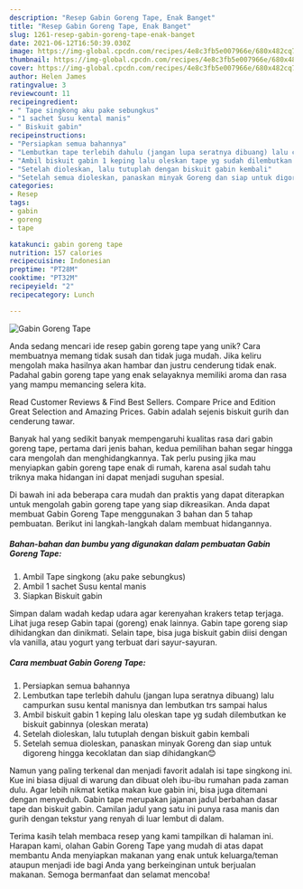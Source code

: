 ```yaml
---
description: "Resep Gabin Goreng Tape, Enak Banget"
title: "Resep Gabin Goreng Tape, Enak Banget"
slug: 1261-resep-gabin-goreng-tape-enak-banget
date: 2021-06-12T16:50:39.030Z
image: https://img-global.cpcdn.com/recipes/4e8c3fb5e007966e/680x482cq70/gabin-goreng-tape-foto-resep-utama.jpg
thumbnail: https://img-global.cpcdn.com/recipes/4e8c3fb5e007966e/680x482cq70/gabin-goreng-tape-foto-resep-utama.jpg
cover: https://img-global.cpcdn.com/recipes/4e8c3fb5e007966e/680x482cq70/gabin-goreng-tape-foto-resep-utama.jpg
author: Helen James
ratingvalue: 3
reviewcount: 11
recipeingredient:
- " Tape singkong aku pake sebungkus"
- "1 sachet Susu kental manis"
- " Biskuit gabin"
recipeinstructions:
- "Persiapkan semua bahannya"
- "Lembutkan tape terlebih dahulu (jangan lupa seratnya dibuang) lalu campurkan susu kental manisnya dan lembutkan trs sampai halus"
- "Ambil biskuit gabin 1 keping lalu oleskan tape yg sudah dilembutkan ke biskuit gabinnya (oleskan merata)"
- "Setelah dioleskan, lalu tutuplah dengan biskuit gabin kembali"
- "Setelah semua dioleskan, panaskan minyak Goreng dan siap untuk digoreng hingga kecoklatan dan siap dihidangkan😊"
categories:
- Resep
tags:
- gabin
- goreng
- tape

katakunci: gabin goreng tape 
nutrition: 157 calories
recipecuisine: Indonesian
preptime: "PT28M"
cooktime: "PT32M"
recipeyield: "2"
recipecategory: Lunch

---
```



![Gabin Goreng Tape](https://img-global.cpcdn.com/recipes/4e8c3fb5e007966e/680x482cq70/gabin-goreng-tape-foto-resep-utama.jpg)

Anda sedang mencari ide resep gabin goreng tape yang unik? Cara membuatnya memang tidak susah dan tidak juga mudah. Jika keliru mengolah maka hasilnya akan hambar dan justru cenderung tidak enak. Padahal gabin goreng tape yang enak selayaknya memiliki aroma dan rasa yang mampu memancing selera kita.

Read Customer Reviews &amp; Find Best Sellers. Compare Price and Edition Great Selection and Amazing Prices. Gabin adalah sejenis biskuit gurih dan cenderung tawar.

Banyak hal yang sedikit banyak mempengaruhi kualitas rasa dari gabin goreng tape, pertama dari jenis bahan, kedua pemilihan bahan segar hingga cara mengolah dan menghidangkannya. Tak perlu pusing jika mau menyiapkan gabin goreng tape enak di rumah, karena asal sudah tahu triknya maka hidangan ini dapat menjadi suguhan spesial.


Di bawah ini ada beberapa cara mudah dan praktis yang dapat diterapkan untuk mengolah gabin goreng tape yang siap dikreasikan. Anda dapat membuat Gabin Goreng Tape menggunakan 3 bahan dan 5 tahap pembuatan. Berikut ini langkah-langkah dalam membuat hidangannya.

<!--inarticleads1-->

##### Bahan-bahan dan bumbu yang digunakan dalam pembuatan Gabin Goreng Tape:

1. Ambil  Tape singkong (aku pake sebungkus)
1. Ambil 1 sachet Susu kental manis
1. Siapkan  Biskuit gabin


Simpan dalam wadah kedap udara agar kerenyahan krakers tetap terjaga. Lihat juga resep Gabin tapai (goreng) enak lainnya. Gabin tape goreng siap dihidangkan dan dinikmati. Selain tape, bisa juga biskuit gabin diisi dengan vla vanilla, atau yogurt yang terbuat dari sayur-sayuran. 

<!--inarticleads2-->

##### Cara membuat Gabin Goreng Tape:

1. Persiapkan semua bahannya
1. Lembutkan tape terlebih dahulu (jangan lupa seratnya dibuang) lalu campurkan susu kental manisnya dan lembutkan trs sampai halus
1. Ambil biskuit gabin 1 keping lalu oleskan tape yg sudah dilembutkan ke biskuit gabinnya (oleskan merata)
1. Setelah dioleskan, lalu tutuplah dengan biskuit gabin kembali
1. Setelah semua dioleskan, panaskan minyak Goreng dan siap untuk digoreng hingga kecoklatan dan siap dihidangkan😊


Namun yang paling terkenal dan menjadi favorit adalah isi tape singkong ini. Kue ini biasa dijual di warung dan dibuat oleh ibu-ibu rumahan pada zaman dulu. Agar lebih nikmat ketika makan kue gabin ini, bisa juga ditemani dengan menyeduh. Gabin tape merupakan jajanan jadul berbahan dasar tape dan biskuit gabin. Camilan jadul yang satu ini punya rasa manis dan gurih dengan tekstur yang renyah di luar lembut di dalam. 

Terima kasih telah membaca resep yang kami tampilkan di halaman ini. Harapan kami, olahan Gabin Goreng Tape yang mudah di atas dapat membantu Anda menyiapkan makanan yang enak untuk keluarga/teman ataupun menjadi ide bagi Anda yang berkeinginan untuk berjualan makanan. Semoga bermanfaat dan selamat mencoba!
